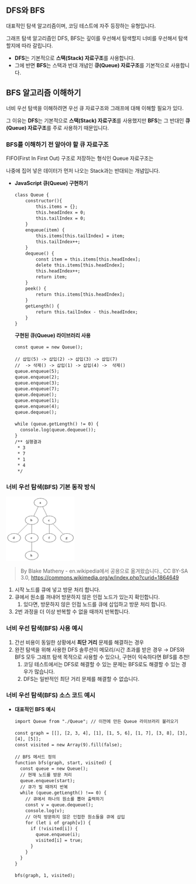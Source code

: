 ## DFS와 BFS

대표적인 탐색 알고리즘이며, 코딩 테스트에 자주 등장하는 유형입니다.

그래프 탐색 알고리즘인 DFS, BFS는 깊이를 우선해서 탐색할지 너비를 우선해서 탐색할지에 따라 갈립니다.

- **DFS**는 기본적으로 **스택(Stack) 자료구조**를 사용합니다.
- 그에 반면 **BFS**는 스택과 반대 개념인 **큐(Queue) 자료구조**를 기본적으로 사용합니다.

## BFS 알고리즘 이해하기

너비 우선 탐색을 이해하려면 우선 큐 자료구조와 그래프에 대해 이해할 필요가 있다.

그 이유는 **DFS**는 기본적으로 **스택(Stack) 자료구조**를 사용했지만 **BFS**는 그 반대인 **큐(Queue) 자료구조**를 주로 사용하기 때문입니다.

### BFS를 이해하기 전 알아야 할 큐 자료구조

FIFO(First In First Out) 구조로 저장하는 형식인 Queue 자료구조는

나중에 집어 넣은 데이터가 먼저 나오는 Stack과는 반대되는 개념입니다.

- **JavaScript 큐(Queue) 구현하기**
    
    ```tsx
    class Queue {
    	constructor(){
    		this.items = {};
    		this.headIndex = 0;
    		this.tailIndex = 0;
    	}
    	enqueue(item) {
    		this.items[this.tailIndex] = item;
    		this.tailIndex++;
    	}
    	dequeue() {
    		const item = this.items[this.headIndex];
    		delete this.items[this.headIndex];
    		this.headIndex++;
    		return item;
    	}
    	peek() {
    		return this.items[this.headIndex];
    	}
    	getLength() {
    		return this.tailIndex - this.headIndex;
    	}
    }
    ```
    
    **구현된 큐(Queue) 라이브러리 사용**
    
    ```tsx
    const queue = new Queue();
    
    // 삽입(5) -> 삽입(2) -> 삽입(3) -> 삽입(7)
    //  -> 삭제() -> 삽입(1) -> 삽입(4) ->  삭제()
    queue.enqueue(5);
    queue.enqueue(2);
    queue.enqueue(3);
    queue.enqueue(7);
    queue.dequeue();
    queue.enqueue(1);
    queue.enqueue(4);
    queue.dequeue();
    
    while (queue.getLength() != 0) {
      console.log(queue.dequeue());
    }
    /** 실행결과
     * 3
     * 7
     * 1
     * 4
     */
    ```
    

### 너비 우선 탐색(BFS) 기본 동작 방식

![Animated_BFS.gif](images/Animated_BFS.gif)

> By Blake Matheny - en.wikipedia에서 공용으로 옮겨왔습니다., CC BY-SA 3.0, https://commons.wikimedia.org/w/index.php?curid=1864649
> 

1. 시작 노드를 큐에 넣고 방문 처리 합니다.
2. 큐에서 원소를 꺼내어 방문하지 않은 인접 노드가 있는지 확인합니다.
    1. 있다면, 방문하지 않은 인접 노드를 큐에 삽입하고 방문 처리 합니다.
3. 2번 과정을 더 이상 반복할 수 없을 때까지 반복합니다.

### 너비 우선 탐색(BFS) 사용 예시

1. 간선 비용이 동일한 상황에서 **최단 거리** 문제를 해결하는 경우
2. 완전 탐색을 위해 사용한 DFS 솔루션이 메모리/시간 초과를 받은 경우
→ DFS와 BFS 모두 그래프 탐색 목적으로 사용할 수 있으나, 구현이 익숙하다면 BFS를 추천!
    1. 코딩 테스트에서는 DFS로 해결할 수 있는 문제는 BFS로도 해결할 수 있는 경우가 많습니다.
    2. DFS는 일반적인 최단 거리 문제를 해결할 수 없습니다.

### 너비 우선 탐색(BFS) 소스 코드 예시

- **대표적인 BFS 예시**
    
    ```tsx
    import Queue from "./Queue"; // 이전에 만든 Queue 라이브러리 불러오기
    
    const graph = [[], [2, 3, 4], [1], [1, 5, 6], [1, 7], [3, 8], [3], [4], [5]];
    const visited = new Array(9).fill(false);
    
    // BFS 메서드 정의
    function bfs(graph, start, visited) {
      const queue = new Queue();
      // 현재 노드를 방문 처리
      queue.enqueue(start);
      // 큐가 빌 때까지 반복
      while (queue.getLength() !== 0) {
        // 큐에서 하나의 원소를 뽑아 출력하기
        const v = queue.dequeue();
        console.log(v);
        // 아직 방문하지 않은 인접한 원소들을 큐에 삽입
        for (let i of graph[v]) {
          if (!visited[i]) {
            queue.enqueue(i);
            visited[i] = true;
          }
        }
      }
    }
    
    bfs(graph, 1, visited);
    ```